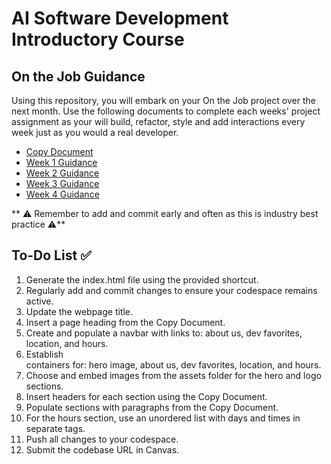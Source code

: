# AI Software Development Introductory Course

## On the Job Guidance

Using this repository, you will embark on your On the Job project over the next month. Use the following documents to complete each weeks' project assignment as your will build, refactor, style and add interactions every week just as you would a real developer. 

- [Copy Document](https://gist.github.com/JohnWP8253/8aadd4ba582ca932f7ce7e17ff15746f)
- [Week 1 Guidance](https://gist.github.com/JohnWP8253/0541a081cad09e50e097bfb142413f13)
- [Week 2 Guidance](https://gist.github.com/JohnWP8253/deda3bd189065521110016405fee068f)
- [Week 3 Guidance](https://gist.github.com/JohnWP8253/8284117f9f253a4f030f092ac0042748)
- [Week 4 Guidance](https://gist.github.com/JohnWP8253/3d682809b325a1bab9a35c29f85f517c)

** ⚠️ Remember to add and commit early and often as this is industry best practice ⚠️**

## To-Do List ✅
 1. Generate the index.html file using the provided shortcut.
 2. Regularly add and commit changes to ensure your codespace remains active.
 3. Update the webpage title.
 4. Insert a page heading from the Copy Document.
 5. Create and populate a navbar with links to: about us, dev favorites, location, and hours.
 6. Establish <div> containers for: hero image, about us, dev favorites, location, and hours.
 7. Choose and embed images from the assets folder for the hero and logo sections.
 8. Insert headers for each section using the Copy Document.
 9. Populate sections with paragraphs from the Copy Document.
 10. For the hours section, use an unordered list with days and times in separate <span> tags.
 11. Push all changes to your codespace.
 12. Submit the codebase URL in Canvas.
